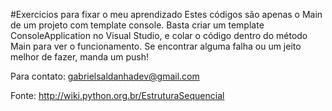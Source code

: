 #Exercicios para fixar o meu aprendizado
Estes códigos são apenas o Main de um projeto com template console. Basta criar um template ConsoleApplication no Visual Studio, e colar o código dentro do método Main para ver o funcionamento. Se encontrar alguma falha ou um jeito melhor de fazer, manda um push!

Para contato: gabrielsaldanhadev@gmail.com


Fonte: http://wiki.python.org.br/EstruturaSequencial

